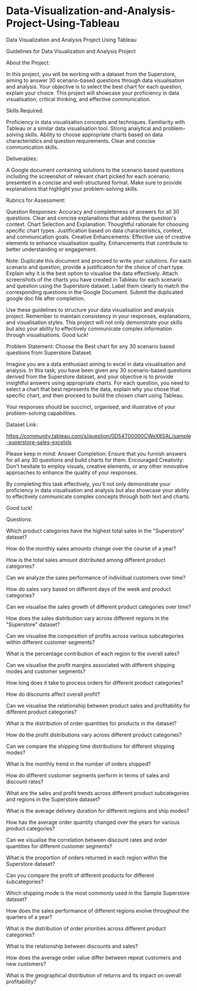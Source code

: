 # Data-Visualization-and-Analysis-Project-Using-Tableau
Data Visualization and Analysis Project Using Tableau

Guidelines for Data Visualization and Analysis Project

About the Project: 

In this project, you will be working with a dataset from the Superstore, aiming to answer 30 scenario-based questions through data visualisation and analysis. Your objective is to select the best chart for each question, explain your choice. This project will showcase your proficiency in data visualisation, critical thinking, and effective communication.

Skills Required:

Proficiency in data visualisation concepts and techniques.
Familiarity with Tableau or a similar data visualisation tool.
Strong analytical and problem-solving skills.
Ability to choose appropriate charts based on data characteristics and question requirements.
Clear and concise communication skills.

Deliverables:

A Google document containing solutions to the scenario based questions including the screenshot of relevant chart picked for each scenario, presented in a concise and well-structured format. Make sure to provide explanations that highlight your problem-solving skills.

Rubrics for Assessment:

Question Responses:
Accuracy and completeness of answers for all 30 questions.
Clear and concise explanations that address the question's context.
Chart Selection and Explanation:
Thoughtful rationale for choosing specific chart types.
Justification based on data characteristics, context, and communication goals.
Creative Enhancements:
Effective use of creative elements to enhance visualisation quality.
Enhancements that contribute to better understanding or engagement.

Note:
Duplicate this document and proceed to write your solutions.
For each scenario and question, provide a justification for the choice of chart type. Explain why it is the best option to visualise the data effectively.
Attach screenshots of the charts you have created in Tableau for each scenario and question using the Superstore dataset. Label them clearly to match the corresponding questions in the Google Document.
Submit the duplicated google doc file after completion.


Use these guidelines to structure your data visualisation and analysis project. Remember to maintain consistency in your responses, explanations, and visualisation styles. This project will not only demonstrate your skills but also your ability to effectively communicate complex information through visualisations. Good luck!





Problem Statement: Choose the Best chart for any 30 scenario based questions from Superstore Dataset.


Imagine you are a data enthusiast aiming to excel in data visualisation and analysis. In this task, you have been given any 30 scenario-based questions derived from the Superstore dataset, and your objective is to provide insightful answers using appropriate charts. For each question, you need to select a chart that best represents the data, explain why you chose that specific chart, and then proceed to build the chosen chart using Tableau.

Your responses should be succinct, organised, and illustrative of your problem-solving capabilities. 

Dataset Link: 


https://community.tableau.com/s/question/0D54T00000CWeX8SAL/sample-superstore-sales-excelxls


Please keep in mind:
Answer Completion: Ensure that you furnish answers for all any 30 questions and build charts for them.
Encouraged Creativity: Don't hesitate to employ visuals, creative elements, or any other innovative approaches to enhance the quality of your responses.

By completing this task effectively, you'll not only demonstrate your proficiency in data visualisation and analysis but also showcase your ability to effectively communicate complex concepts through both text and charts.

Good luck!

Questions:

Which product categories have the highest total sales in the "Superstore" dataset?

How do the monthly sales amounts change over the course of a year?

How is the total sales amount distributed among different product categories?

Can we analyze the sales performance of individual customers over time?

How do sales vary based on different days of the week and product categories?

Can we visualise the sales growth of different product categories over time?

How does the sales distribution vary across different regions in the "Superstore" dataset?

Can we visualise the composition of profits across various subcategories within different customer segments?

What is the percentage contribution of each region to the overall sales?

Can we visualise the profit margins associated with different shipping modes and customer segments?

How long does it take to process orders for different product categories?

How do discounts affect overall profit?

Can we visualise the relationship between product sales and profitability for different product categories?

What is the distribution of order quantities for products in the dataset?

How do the profit distributions vary across different product categories?

Can we compare the shipping time distributions for different shipping modes?

What is the monthly trend in the number of orders shipped?

How do different customer segments perform in terms of sales and discount rates?

What are the sales and profit trends across different product subcategories and regions in the Superstore dataset?

What is the average delivery duration for different regions and ship modes?

How has the average order quantity changed over the years for various product categories?

Can we visualise the correlation between discount rates and order quantities for different customer segments?

What is the proportion of orders returned in each region within the Superstore dataset?

Can you compare the profit of different products for different subcategories?

Which shipping mode is the most commonly used in the Sample Superstore dataset?

How does the sales performance of different regions evolve throughout the quarters of a year?

What is the distribution of order priorities across different product categories?

What is the relationship between discounts and sales?

How does the average order value differ between repeat customers and new customers?

What is the geographical distribution of returns and its impact on overall profitability?






